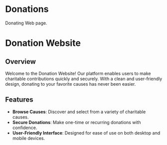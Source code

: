 # Donations
Donating Web page.

# Donation Website

## Overview

Welcome to the Donation Website! Our platform enables users to make charitable contributions quickly and securely. With a clean and user-friendly design, donating to your favorite causes has never been easier.

## Features

- **Browse Causes**: Discover and select from a variety of charitable causes.
- **Secure Donations**: Make one-time or recurring donations with confidence.
- **User-Friendly Interface**: Designed for ease of use on both desktop and mobile devices.